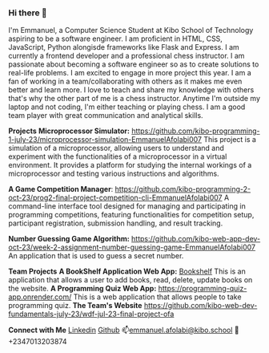 ### Hi there 👋

I'm Emmanuel, a Computer Science Student at Kibo School of Technology aspiring to be a software engineer. I am proficient in HTML, CSS, JavaScript, Python alongisde frameworks like Flask and Express.
I am currently a frontend developer and a professional chess instructor. I am passionate about becoming a software engineer so as to create solutions to real-life problems. I am excited to engage in more project this year.
I am a fan of working in a team/collaborating with others as it makes me even better and learn more.
I love to teach and share my knowledge with others that's why the other part of me is a chess instructor. Anytime I'm outside my laptop and not coding, I'm either teaching or playing chess.
I am a good team player with great communication and analytical skills.

**Projects**
**Microprocessor Simulator:** https://github.com/kibo-programming-1-july-23/microprocessor-simulation-EmmanuelAfolabi007
This project is a simulation of a microprocessor, allowing users to understand and experiment with the functionalities of a microprocessor in a virtual environment. It provides a platform for studying the internal workings of a microprocessor and testing various instructions and algorithms.

**A Game Competition Manager**: https://github.com/kibo-programming-2-oct-23/prog2-final-project-competition-cli-EmmanuelAfolabi007
A command-line interface tool designed for managing and participating in programming competitions, featuring functionalities for competition setup, participant registration, submission handling, and result tracking.

**Number Guessing Game Algorithm:** https://github.com/kibo-web-app-dev-oct-23/week-2-assignment-number-guessing-game-EmmanuelAfolabi007
An application that is used to guess a secret number.

**Team Projects**
**A BookShelf Application Web App:** [Bookshelf](https://bookshelf-mbnb.onrender.com)
This is an application that allows a user to add books, read, delete, update books on the website.
**A Programming Quiz Web App:** https://programming-quiz-app.onrender.com/
This is a web application that allows people to take programming quiz.
**The Team's Website** https://github.com/kibo-web-dev-fundamentals-july-23/wdf-jul-23-final-project-ofa

**Connect with Me**
[Linkedin](www.linkedin.com/in/emmanuel-afolabi-6a140a282)
[Github](https://github.com/EmmanuelAfolabi007)
📫emmanuel.afolabi@kibo.school  📱+2347013203874

